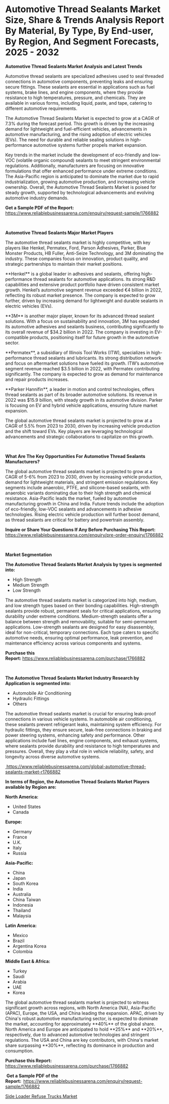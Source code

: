 <p><h1>Automotive Thread Sealants Market Size, Share & Trends Analysis Report By Material, By Type, By End-user, By Region, And Segment Forecasts, 2025 - 2032</h1></p><p><strong>Automotive Thread Sealants Market Analysis and Latest Trends</strong></p>
<p><p>Automotive thread sealants are specialized adhesives used to seal threaded connections in automotive components, preventing leaks and ensuring secure fittings. These sealants are essential in applications such as fuel systems, brake lines, and engine components, where they provide resistance to high temperatures, pressure, and chemicals. They are available in various forms, including liquid, paste, and tape, catering to different automotive requirements.</p><p>The Automotive Thread Sealants Market is expected to grow at a CAGR of 7.3% during the forecast period. This growth is driven by the increasing demand for lightweight and fuel-efficient vehicles, advancements in automotive manufacturing, and the rising adoption of electric vehicles (EVs). The need for durable and reliable sealing solutions in high-performance automotive systems further propels market expansion.</p><p>Key trends in the market include the development of eco-friendly and low-VOC (volatile organic compound) sealants to meet stringent environmental regulations. Additionally, manufacturers are focusing on innovative formulations that offer enhanced performance under extreme conditions. The Asia-Pacific region is anticipated to dominate the market due to rapid industrialization, growing automotive production, and increasing vehicle ownership. Overall, the Automotive Thread Sealants Market is poised for steady growth, supported by technological advancements and evolving automotive industry demands.</p></p>
<p><strong>Get a Sample PDF of the Report:&nbsp;</strong> <a href="https://www.reliablebusinessarena.com/enquiry/request-sample/1766882?utm_campaign=1835&utm_medium=2&utm_source=Github&utm_content=ia&utm_term=23012025&utm_id=automotive-thread-sealants">https://www.reliablebusinessarena.com/enquiry/request-sample/1766882</a></p>
<p>&nbsp;</p>
<p><strong>Automotive Thread Sealants Major Market Players</strong></p>
<p><p>The automotive thread sealants market is highly competitive, with key players like Henkel, Permatex, Ford, Parson Adhesives, Parker, Blue Monster Products, HB Fuller, Anti-Seize Technology, and 3M dominating the industry. These companies focus on innovation, product quality, and strategic partnerships to maintain their market positions.</p><p>**Henkel** is a global leader in adhesives and sealants, offering high-performance thread sealants for automotive applications. Its strong R&D capabilities and extensive product portfolio have driven consistent market growth. Henkel’s automotive segment revenue exceeded €4 billion in 2022, reflecting its robust market presence. The company is expected to grow further, driven by increasing demand for lightweight and durable sealants in electric vehicles (EVs).</p><p>**3M** is another major player, known for its advanced thread sealant solutions. With a focus on sustainability and innovation, 3M has expanded its automotive adhesives and sealants business, contributing significantly to its overall revenue of $34.2 billion in 2022. The company is investing in EV-compatible products, positioning itself for future growth in the automotive sector.</p><p>**Permatex**, a subsidiary of Illinois Tool Works (ITW), specializes in high-performance thread sealants and lubricants. Its strong distribution network and focus on aftermarket solutions have fueled its growth. ITW’s automotive segment revenue reached $3.5 billion in 2022, with Permatex contributing significantly. The company is expected to grow as demand for maintenance and repair products increases.</p><p>**Parker Hannifin**, a leader in motion and control technologies, offers thread sealants as part of its broader automotive solutions. Its revenue in 2022 was $15.9 billion, with steady growth in its automotive division. Parker is focusing on EV and hybrid vehicle applications, ensuring future market expansion.</p><p>The global automotive thread sealants market is projected to grow at a CAGR of 5.5% from 2023 to 2030, driven by increasing vehicle production and the shift toward EVs. Key players are leveraging technological advancements and strategic collaborations to capitalize on this growth.</p></p>
<p>&nbsp;</p>
<p><strong>What Are The Key Opportunities For Automotive Thread Sealants Manufacturers?</strong></p>
<p><p>The global automotive thread sealants market is projected to grow at a CAGR of 5-6% from 2023 to 2030, driven by increasing vehicle production, demand for lightweight materials, and stringent emission regulations. Key segments include anaerobic, PTFE, and silicone-based sealants, with anaerobic variants dominating due to their high strength and chemical resistance. Asia-Pacific leads the market, fueled by automotive manufacturing growth in China and India. Future trends include the adoption of eco-friendly, low-VOC sealants and advancements in adhesive technologies. Rising electric vehicle production will further boost demand, as thread sealants are critical for battery and powertrain assembly.</p></p>
<p><strong>Inquire or Share Your Questions If Any Before Purchasing This Report:</strong> <a href="https://www.reliablebusinessarena.com/enquiry/pre-order-enquiry/1766882?utm_campaign=1835&utm_medium=2&utm_source=Github&utm_content=ia&utm_term=23012025&utm_id=automotive-thread-sealants">https://www.reliablebusinessarena.com/enquiry/pre-order-enquiry/1766882</a></p>
<p>&nbsp;</p>
<p><strong>Market Segmentation</strong></p>
<p><strong>The Automotive Thread Sealants Market Analysis by types is segmented into:</strong></p>
<p><ul><li>High Strength</li><li>Medium Strength</li><li>Low Strength</li></ul></p>
<p><p>The automotive thread sealants market is categorized into high, medium, and low strength types based on their bonding capabilities. High-strength sealants provide robust, permanent seals for critical applications, ensuring durability under extreme conditions. Medium-strength sealants offer a balance between strength and removability, suitable for semi-permanent applications. Low-strength sealants are designed for easy disassembly, ideal for non-critical, temporary connections. Each type caters to specific automotive needs, ensuring optimal performance, leak prevention, and maintenance efficiency across various components and systems.</p></p>
<p><strong>Purchase this Report:&nbsp;</strong><a href="https://www.reliablebusinessarena.com/purchase/1766882?utm_campaign=1835&utm_medium=2&utm_source=Github&utm_content=ia&utm_term=23012025&utm_id=automotive-thread-sealants">https://www.reliablebusinessarena.com/purchase/1766882</a></p>
<p>&nbsp;</p>
<p><strong>The Automotive Thread Sealants Market Industry Research by Application is segmented into:</strong></p>
<p><ul><li>Automobile Air Conditioning</li><li>Hydraulic Fittings</li><li>Others</li></ul></p>
<p><p>The automotive thread sealants market is crucial for ensuring leak-proof connections in various vehicle systems. In automobile air conditioning, these sealants prevent refrigerant leaks, maintaining system efficiency. For hydraulic fittings, they ensure secure, leak-free connections in braking and power steering systems, enhancing safety and performance. Other applications include fuel lines, engine components, and exhaust systems, where sealants provide durability and resistance to high temperatures and pressures. Overall, they play a vital role in vehicle reliability, safety, and longevity across diverse automotive systems.</p></p>
<p><a href="https://www.reliablebusinessarena.com/global-automotive-thread-sealants-market-r1766882?utm_campaign=1835&utm_medium=2&utm_source=Github&utm_content=ia&utm_term=23012025&utm_id=automotive-thread-sealants">&nbsp;https://www.reliablebusinessarena.com/global-automotive-thread-sealants-market-r1766882</a></p>
<p><strong>In terms of Region, the Automotive Thread Sealants Market Players available by Region are:</strong></p>
<p>
    <p> <strong> North America: </strong>
        <ul>
            <li>United States</li>
            <li>Canada</li>
        </ul>
        </p> 
    <p> <strong> Europe: </strong>
        <ul>
            <li>Germany</li>
            <li>France</li>
            <li>U.K.</li>
            <li>Italy</li>
            <li>Russia</li>
        </ul>
        </p> 
    <p> <strong> Asia-Pacific: </strong>
        <ul>
            <li>China</li>
            <li>Japan</li>
            <li>South Korea</li>
            <li>India</li>
            <li>Australia</li>
            <li>China Taiwan</li>
            <li>Indonesia</li>
            <li>Thailand</li>
            <li>Malaysia</li>
        </ul>
        </p> 
    <p> <strong> Latin America: </strong>
        <ul>
            <li>Mexico</li>
            <li>Brazil</li>
            <li>Argentina Korea</li>
            <li>Colombia</li>
        </ul>
        </p> 
    <p> <strong> Middle East & Africa: </strong>
        <ul>
            <li>Turkey</li>
            <li>Saudi</li>
            <li>Arabia</li>
            <li>UAE</li>
            <li>Korea</li>
        </ul>
    </p>
    </p>
<p><p>The global automotive thread sealants market is projected to witness significant growth across regions, with North America (NA), Asia-Pacific (APAC), Europe, the USA, and China leading the expansion. APAC, driven by China's robust automotive manufacturing sector, is expected to dominate the market, accounting for approximately **40%** of the global share. North America and Europe are anticipated to hold **25%** and **20%**, respectively, due to advanced automotive technologies and stringent regulations. The USA and China are key contributors, with China's market share surpassing **30%**, reflecting its dominance in production and consumption.</p></p>
<p><strong>Purchase this Report: </strong><a href="https://www.reliablebusinessarena.com/purchase/1766882?utm_campaign=1835&utm_medium=2&utm_source=Github&utm_content=ia&utm_term=23012025&utm_id=automotive-thread-sealants">https://www.reliablebusinessarena.com/purchase/1766882</a></p>
<p>&nbsp;<strong>Get a Sample PDF of the Report:&nbsp;&nbsp;</strong><a href="https://www.reliablebusinessarena.com/enquiry/request-sample/1766882?utm_campaign=1835&utm_medium=2&utm_source=Github&utm_content=ia&utm_term=23012025&utm_id=automotive-thread-sealants">https://www.reliablebusinessarena.com/enquiry/request-sample/1766882</a></p>
<p><strong></strong></p>
<p><p><a href="https://github.com/mookiesville/Market-Research-Report-List-1/blob/main/side-loader-refuse-trucks-market.md?utm_campaign=1835&utm_medium=2&utm_source=Github&utm_content=ia&utm_term=23012025&utm_id=automotive-thread-sealants">Side Loader Refuse Trucks Market</a></p></p>